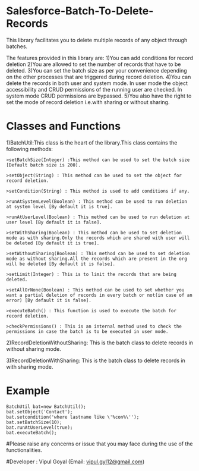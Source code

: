 # Salesforce-Batch-To-Delete-Records

This library facilitates you to delete multiple records of any object through batches.

The features provided in this library are:
1)You can add conditions for record deletion
2)You are allowed to set the number of records that have to be deleted.
3)You can set the batch size as per your convenience depending on the other processes that are triggered during record deletion.
4)You can delete the records in both user and system mode. In user mode the object accessibility and CRUD permissions of the running user are checked. In system mode CRUD permissions are bypassed.
5)You also have the right to set the mode of record deletion i.e.with sharing or without sharing.

# Classes and Functions
1)BatchUtil:This class is the heart of the library.This class contains the following methods:

	>setBatchSize(Integer) :This method can be used to set the batch size [Default batch size is 200].
	
	>setObject(String) : This method can be used to set the object for record deletion.
	
	>setCondition(String) : This method is used to add conditions if any.
	
	>runAtSystemLevel(Boolean) : This method can be used to run deletion at system level [By default it is true].
	
	>runAtUserLevel(Boolean) : This method can be used to run deletion at user level [By default it is false].
	
	>setWithSharing(Boolean) : This method can be used to set deletion mode as with sharing.Only the records which are shared with user will be deleted [By default it is true].
	
	>setWithoutSharing(Boolean) : This method can be used to set deletion mode as without sharing.All the records which are present in the org will be deleted [By default it is false].
	
	>setLimit(Integer) : This is to limit the records that are being deleted.
	
	>setAllOrNone(Boolean) : This method can be used to set whether you want a partial deletion of records in every batch or not(in case of an error) [By default it is false].
	
	>executeBatch() : This function is used to execute the batch for record deletion.
	
	>checkPermissions() : This is an internal method used to check the permissions in case the batch is to be executed in user mode.
	
2)RecordDeletionWithoutSharing: This is the batch class to delete records in without sharing mode.

3)RecordDeletionWithSharing: This is the batch class to delete records in with sharing mode.

# Example
	BatchUtil bat=new BatchUtil();
	bat.setObject('Contact');
	bat.setcondition('where lastname like \'%con%\'');
	bat.setBatchSize(10);
	bat.runAtUserLevel(true);
	bat.executeBatch();

#Please raise any concerns or issue that you may face during the use of the functionalities.

#Developer : Vipul Goyal (Email: vipul.gyl12@gmail.com)
